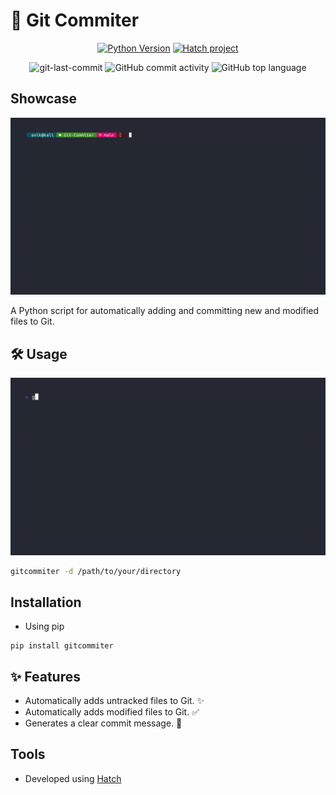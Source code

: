 # 🚀 Git Commiter

<div align="center">

[![Python Version](https://img.shields.io/badge/Python-3.9%2B-blue.svg)](https://www.python.org/downloads/) [![Hatch project](https://img.shields.io/badge/%F0%9F%A5%9A-Hatch-4051b5.svg)](https://github.com/pypa/hatch)

<img src="https://img.shields.io/github/last-commit/Aviksaikat/Git-Commiter?style=flat&color=1573D5" alt="git-last-commit" />
<img src="https://img.shields.io/github/commit-activity/m/Aviksaikat/Git-Commiter?style=flat&color=1573D5" alt="GitHub commit activity" />
<img src="https://img.shields.io/github/languages/top/Aviksaikat/Git-Commiter?style=flat&color=1573D5" alt="GitHub top language" />
</div>

## Showcase

![](media/banner.gif)

A Python script for automatically adding and committing new and modified files to Git.

## 🛠️ Usage

![](media/usecase.gif)

```bash
gitcommiter -d /path/to/your/directory
```

## Installation
- Using pip
```
pip install gitcommiter
```

## ✨ Features

- Automatically adds untracked files to Git. ✨
- Automatically adds modified files to Git. ✅
- Generates a clear commit message. 📝


## Tools
- Developed using [Hatch](https://hatch.pypa.io/latest/)